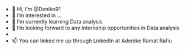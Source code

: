- 👋 Hi, I’m @Denike91
- 👀 I’m interested in ...
- 🌱 I’m currently learning Data analysis 
- 💞️ I’m looking forward to any internship opportunities in Data analysis
- 
- 📫 You can linked me up through LinkedIn at Adenike Ramat Rafiu 

<!---
Denike91/Denike91 is a ✨ special ✨ repository because its `README.md` (this file) appears on your GitHub profile.
You can click the Preview link to take a look at your changes.
--->

